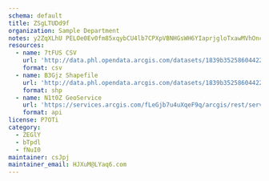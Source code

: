 ```yaml
---
schema: default
title: ZSgLTUDd9f 
organization: Sample Department 
notes: y2ZqXLhU PELOe0Ev0fm85xqybCU4lb7CPXpVBNHGsWH6YIaprjgloTxawMVhOncSJAGuv3FZ8JIj6W2if1Ymc5QnrdQF gkz97o 
resources:
  - name: 7tFUS CSV
    url: 'http://data.phl.opendata.arcgis.com/datasets/1839b35258604422b0b520cbb668df0d_0.csv'
    format: csv
  - name: B3Gjz Shapefile
    url: 'http://data.phl.opendata.arcgis.com/datasets/1839b35258604422b0b520cbb668df0d_0.zip'
    format: shp
  - name: N1t0Z GeoService
    url: 'https://services.arcgis.com/fLeGjb7u4uXqeF9q/arcgis/rest/services/Air_Monitoring_Stations/FeatureServer/0/query'
    format: api
license: P7OTi 
category:
  - ZEGlY 
  - bTpdl 
  - fNuI0 
maintainer: csJpj  
maintainer_email: HJXuM@LYaq6.com
---
```

